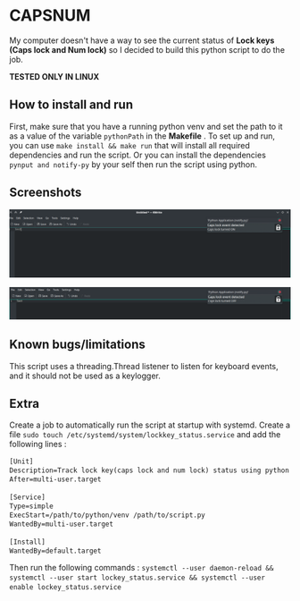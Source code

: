 # CAPSNUM

My computer doesn't have a way to see the current status of **Lock  keys (Caps lock and Num lock)** so I decided to build this python script to do the job.

**TESTED ONLY IN LINUX** 

## How to install and run  

First, make sure  that you have a running python venv and set the  path to it as a value of the variable `pythonPath` in the **Makefile** .
To set up and run, you can use `make install && make run` that will install all required dependencies and run the script. Or you can install the dependencies `pynput and notify-py` by your self then run the script using python.


## Screenshots
![Alt text](./images/image_1.png)  

![Alt text](./images/image_2.png)


## Known bugs/limitations

This script uses a threading.Thread listener to listen for keyboard events, and it should not be used as a keylogger.

## Extra

Create a job to automatically run the script at startup with systemd.
Create a file `sudo touch /etc/systemd/system/lockkey_status.service` and add the following lines :

```
[Unit]
Description=Track lock key(caps lock and num lock) status using python
After=multi-user.target

[Service]
Type=simple
ExecStart=/path/to/python/venv /path/to/script.py
WantedBy=multi-user.target

[Install]
WantedBy=default.target

```

Then run the following commands : `systemctl --user daemon-reload && systemctl --user start lockey_status.service && systemctl --user enable lockey_status.service`

